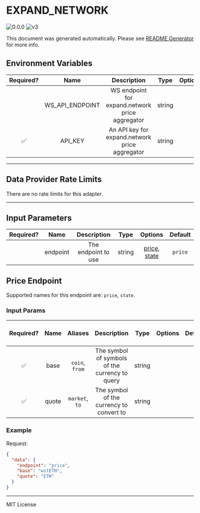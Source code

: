 # EXPAND_NETWORK

![0.0.0](https://img.shields.io/github/package-json/v/smartcontractkit/external-adapters-js?filename=packages/sources/expand-network/package.json) ![v3](https://img.shields.io/badge/framework%20version-v3-blueviolet)

This document was generated automatically. Please see [README Generator](../../scripts#readme-generator) for more info.

## Environment Variables

| Required? |      Name       |                   Description                   |  Type  | Options |             Default              |
| :-------: | :-------------: | :---------------------------------------------: | :----: | :-----: | :------------------------------: |
|           | WS_API_ENDPOINT | WS endpoint for expand.network price aggregator | string |         | `wss://aggregate.expand.network` |
|    ✅     |     API_KEY     | An API key for expand.network price aggregator  | string |         |                                  |

---

## Data Provider Rate Limits

There are no rate limits for this adapter.

---

## Input Parameters

| Required? |   Name   |     Description     |  Type  |                      Options                       | Default |
| :-------: | :------: | :-----------------: | :----: | :------------------------------------------------: | :-----: |
|           | endpoint | The endpoint to use | string | [price](#price-endpoint), [state](#price-endpoint) | `price` |

## Price Endpoint

Supported names for this endpoint are: `price`, `state`.

### Input Params

| Required? | Name  |    Aliases     |                  Description                   |  Type  | Options | Default | Depends On | Not Valid With |
| :-------: | :---: | :------------: | :--------------------------------------------: | :----: | :-----: | :-----: | :--------: | :------------: |
|    ✅     | base  | `coin`, `from` | The symbol of symbols of the currency to query | string |         |         |            |                |
|    ✅     | quote | `market`, `to` |    The symbol of the currency to convert to    | string |         |         |            |                |

### Example

Request:

```json
{
  "data": {
    "endpoint": "price",
    "base": "wstETH",
    "quote": "ETH"
  }
}
```

---

MIT License
